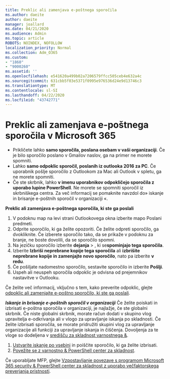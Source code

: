 ```yaml
---
title: Preklic ali zamenjava e-poštnega sporočila
ms.author: daeite
author: daeite
manager: joallard
ms.date: 04/21/2020
ms.audience: Admin
ms.topic: article
ROBOTS: NOINDEX, NOFOLLOW
localization_priority: Normal
ms.collection: Adm_O365
ms.custom:
- "1860"
- "9000260"
ms.assetid: ''
ms.openlocfilehash: e541620a499b02a7206579ffcc505ceb4e632a4c
ms.sourcegitcommit: 631cbb5f03e5371f0995e976536d24e9d13746c3
ms.translationtype: MT
ms.contentlocale: sl-SI
ms.lasthandoff: 04/22/2020
ms.locfileid: "43742771"
---
```

# <a name="recall-or-replace-an-email-message-in-microsoft-365"></a>Preklic ali zamenjava e-poštnega sporočila v Microsoft 365

- Prikličete lahko **samo sporočila, poslana osebam v vaši organizaciji**. Če je bilo sporočilo poslano v Gmailov naslov, ga na primer ne morete spomniti.
- Lahko **samo odpoklic sporočil, poslanih iz outlooka 2016 za PC**. Če uporabnik pošlje sporočilo z Outlookom za Mac ali Outlook v spletu, ga ne morete spomniti.
- Če ste skrbnik, lahko **v imenu uporabnikov odpokličejo sporočila z uporabo lupine PowerShell**. Ne morete se spomniti sporočil iz skrbniškega centra. Za več informacij se pomaknite navzdol do» iskanje in brisanje e-poštnih sporočil v organizaciji «.

**Preklic ali zamenjava e-poštnega sporočila, ki ste ga poslali**

1. V podoknu map na levi strani Outlookovega okna izberite mapo Poslani predmeti.
2. Odprite sporočilo, ki ga želite opozoriti. Če želite odpreti sporočilo, ga dvokliknite. Če izberete sporočilo tako, da se prikaže v podoknu za branje, ne boste dovolili, da se sporočilo spomni.
3. Na jezičku sporočilo izberite **dejanja** > , ki se**spominjajo tega sporočila**.
4. Izberite **Izbriši neprebrane kopije tega sporočila** ali **izbrišite neprebrane kopije in zamenjajte novo sporočilo**, nato pa izberite **v redu**.
5. Če pošiljate nadomestno sporočilo, sestavite sporočilo in izberite **Pošlji**.
6. Uspeh ali neuspeh sporočila odpoklic je odvisna od prejemnikov nastavitve v Outlooku.

Če želite več informacij, vključno s tem, kako preverite odpoklic, glejte [odpoklic ali zamenjajte e-poštno sporočilo, ki ste ga poslali](https://support.office.com/article/35027f88-d655-4554-b4f8-6c0729a723a0).

***Iskanje in brisanje e-poštnih sporočil v organizaciji*** Če želite poiskati in izbrisati e-poštna sporočila v organizaciji, je najlažje, če ste globalni skrbnik. Če niste globalni skrbnik, morate račun dodati v skupino vlog upravitelja e-odkrivanja ali v vlogo za upravljanje iskanja po skladnosti. Če želite izbrisati sporočila, se morate pridružiti skupini vlog za upravljanje organizacije ali funkciji za upravljanje iskanja in čiščenja. Dovoljenja za te vloge so dodeljena v [središču za skladnost varnostnega &](https://protection.office.com/).

1. [Ustvarite iskanje po vsebini](https://docs.microsoft.com/office365/securitycompliance/content-search) in poiščite sporočilo, ki ga želite izbrisati.
2. [Povežite se z varnostno & PowerShell center za skladnost](https://docs.microsoft.com/powershell/exchange/office-365-scc/connect-to-scc-powershell/connect-to-scc-powershell?view=exchange-ps). 

Če uporabljate MFP, glejte [Vzpostavljanje povezave s programom Microsoft 365 security & PowerShell center za skladnost z uporabo večfaktorskega preverjanja pristnosti](https://docs.microsoft.com/powershell/exchange/office-365-scc/connect-to-scc-powershell/mfa-connect-to-scc-powershell?view=exchange-ps). 
